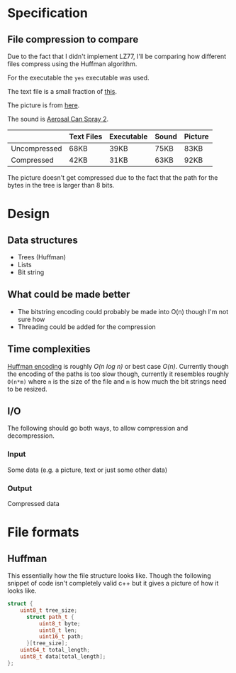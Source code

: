 # Specification

## File compression to compare
Due to the fact that I didn't implement LZ77, I'll be comparing how different
files compress using the Huffman algorithm.


For the executable the `yes` executable was used.

The text file is a small fraction of [this](https://norvig.com/big.txt).

The picture is from [here](https://pixabay.com/photos/mountain-landscape-mountains-2031539/).

The sound is [Aerosal Can Spray 2](http://www.pachd.com/sounds.html).

|              | Text Files | Executable | Sound | Picture |
|--------------|------------|------------|-------|---------|
| Uncompressed | 68KB       | 39KB       | 75KB  | 83KB    |
| Compressed   | 42KB       | 31KB       | 63KB  | 92KB    |

The picture doesn't get compressed due to the fact that the path for the bytes in the tree is larger than 8 bits.

# Design
## Data structures
- Trees (Huffman)
- Lists
- Bit string

## What could be made better
- The bitstring encoding could probably be made into O(n) though I'm not sure how
- Threading could be added for the compression

## Time complexities
[Huffman encoding](https://en.wikipedia.org/wiki/Huffman_coding) is roughly 
 _O(n log n)_ or best case _O(n)_. Currently though the encoding of the paths
is too slow though, currently it resembles roughly `O(n*m)` where `n` is the
size of the file and `m` is how much the bit strings need to be resized.

## I/O
The following should go both ways, to allow compression and decompression.
### Input 
Some data (e.g. a picture, text or just some other data)
### Output
Compressed data

# File formats
## Huffman
This essentially how the file structure looks like.
Though the following snippet of code isn't completely valid c++ but it gives
a picture of how it looks like.
```cpp
struct {
    uint8_t tree_size;
      struct path_t {
          uint8_t byte;
          uint8_t len;
          uint16_t path;
      }[tree_size];
    uint64_t total_length;
    uint8_t data[total_length];
};
```
